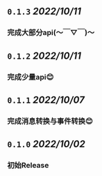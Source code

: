 ## `0.1.3`  *2022/10/11*
### 完成大部分api(～￣▽￣)～

## `0.1.2`  *2022/10/11*
### 完成少量api😊

## `0.1.1`  *2022/10/07*
### 完成消息转换与事件转换😊

## `0.1.0`  *2022/10/02*
### 初始Release


